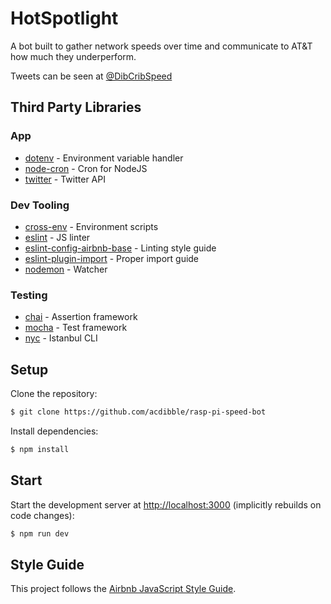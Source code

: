 # HotSpotlight

A bot built to gather network speeds over time and communicate to AT&T how much they underperform.

Tweets can be seen at [@DibCribSpeed](https://twitter.com/DibCribSpeed)

## Third Party Libraries

### App

- [dotenv](https://github.com/motdotla/dotenv) - Environment variable handler
- [node-cron](https://github.com/kelektiv/node-cron) - Cron for NodeJS
- [twitter](https://www.npmjs.com/package/twitter) - Twitter API

### Dev Tooling

- [cross-env](https://github.com/kentcdodds/cross-env) - Environment scripts
- [eslint](https://eslint.org/) - JS linter
- [eslint-config-airbnb-base](https://github.com/airbnb/javascript) - Linting style guide
- [eslint-plugin-import](https://github.com/benmosher/eslint-plugin-import) - Proper import guide
- [nodemon](https://github.com/remy/nodemon) - Watcher

### Testing

- [chai](https://github.com/chaijs/chai) - Assertion framework
- [mocha](https://github.com/mochajs/mocha) - Test framework
- [nyc](https://github.com/istanbuljs/nyc) - Istanbul CLI

## Setup

Clone the repository:

```sh
$ git clone https://github.com/acdibble/rasp-pi-speed-bot
```

Install dependencies:

```sh
$ npm install
```

## Start

Start the development server at [http://localhost:3000](http://localhost:3000) (implicitly rebuilds on code changes):

```sh
$ npm run dev
```

## Style Guide

This project follows the [Airbnb JavaScript Style Guide](https://github.com/airbnb/javascript#airbnb-javascript-style-guide-).
